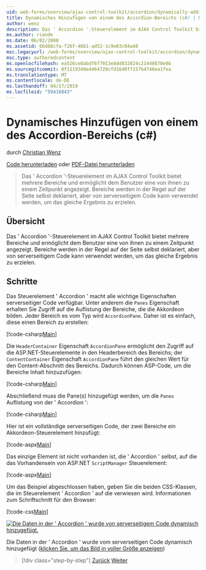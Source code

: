 ```yaml
---
uid: web-forms/overview/ajax-control-toolkit/accordion/dynamically-adding-an-accordion-pane-cs
title: Dynamisches Hinzufügen von einem des Accordion-Bereichs (c#) | Microsoft-Dokumentation
author: wenz
description: Das ' Accordion '-Steuerelement im AJAX Control Toolkit bietet mehrere Bereiche und ermöglicht dem Benutzer eine von ihnen zu einem Zeitpunkt angezeigt. Bereiche werden in der Regel deklariert, w...
ms.author: riande
ms.date: 06/02/2008
ms.assetid: 66d88cfa-f26f-46b1-ad52-1c9e03c04a48
msc.legacyurl: /web-forms/overview/ajax-control-toolkit/accordion/dynamically-adding-an-accordion-pane-cs
msc.type: authoredcontent
ms.openlocfilehash: ea526ce8abdf6f7013e8dd832824c21448878e0b
ms.sourcegitcommit: 0f1119340e4464720cfd16d0ff15764746ea1fea
ms.translationtype: MT
ms.contentlocale: de-DE
ms.lasthandoff: 04/17/2019
ms.locfileid: "59416843"
---
```

# <a name="dynamically-adding-an-accordion-pane-c"></a>Dynamisches Hinzufügen von einem des Accordion-Bereichs (c#)

durch [Christian Wenz](https://github.com/wenz)

[Code herunterladen](http://download.microsoft.com/download/5/6/d/56d50cef-2011-4c8f-9891-7edc6dc57df9/Accordion2.cs.zip) oder [PDF-Datei herunterladen](http://download.microsoft.com/download/6/7/1/6718d452-ff89-4d3f-a90e-c74ec2d636a3/accordion2CS.pdf)

> Das ' Accordion '-Steuerelement im AJAX Control Toolkit bietet mehrere Bereiche und ermöglicht dem Benutzer eine von ihnen zu einem Zeitpunkt angezeigt. Bereiche werden in der Regel auf der Seite selbst deklariert, aber von serverseitigem Code kann verwendet werden, um das gleiche Ergebnis zu erzielen.


## <a name="overview"></a>Übersicht

Das ' Accordion '-Steuerelement im AJAX Control Toolkit bietet mehrere Bereiche und ermöglicht dem Benutzer eine von ihnen zu einem Zeitpunkt angezeigt. Bereiche werden in der Regel auf der Seite selbst deklariert, aber von serverseitigem Code kann verwendet werden, um das gleiche Ergebnis zu erzielen.

## <a name="steps"></a>Schritte

Das Steuerelement ' Accordion ' macht alle wichtige Eigenschaften serverseitiger Code verfügbar. Unter anderem die `Panes` Eigenschaft erhalten Sie Zugriff auf die Auflistung der Bereiche, die die Akkordeon bilden. Jeder Bereich es vom Typ wird `AccordionPane`. Daher ist es einfach, diese einen Bereich zu erstellen:

[!code-csharp[Main](dynamically-adding-an-accordion-pane-cs/samples/sample1.cs)]

Die `HeaderContainer` Eigenschaft `AccordionPane` ermöglicht den Zugriff auf die ASP.NET-Steuerelemente in den Headerbereich des Bereichs; der `ContentContainer` Eigenschaft `AccordionPane` führt den gleichen Wert für den Content-Abschnitt des Bereichs. Dadurch können ASP-Code, um die Bereiche Inhalt hinzuzufügen:

[!code-csharp[Main](dynamically-adding-an-accordion-pane-cs/samples/sample2.cs)]

Abschließend muss die Pane(s) hinzugefügt werden, um die `Panes` Auflistung von der ' Accordion ':

[!code-csharp[Main](dynamically-adding-an-accordion-pane-cs/samples/sample3.cs)]

Hier ist ein vollständige serverseitigen Code, der zwei Bereiche ein Akkordeon-Steuerelement hinzufügt:

[!code-aspx[Main](dynamically-adding-an-accordion-pane-cs/samples/sample4.aspx)]

Das einzige Element ist nicht vorhanden ist, die ' Accordion ' selbst, auf die das Vorhandensein von ASP.NET `ScriptManager` Steuerelement:

[!code-aspx[Main](dynamically-adding-an-accordion-pane-cs/samples/sample5.aspx)]

Um das Beispiel abgeschlossen haben, geben Sie die beiden CSS-Klassen, die im Steuerelement ' Accordion ' auf die verwiesen wird. Informationen zum Schriftschnitt für den Browser:

[!code-css[Main](dynamically-adding-an-accordion-pane-cs/samples/sample6.css)]


[![Die Daten in der ' Accordion ' wurde von serverseitigem Code dynamisch hinzugefügt.](dynamically-adding-an-accordion-pane-cs/_static/image2.png)](dynamically-adding-an-accordion-pane-cs/_static/image1.png)

Die Daten in der ' Accordion ' wurde vom serverseitigen Code dynamisch hinzugefügt ([klicken Sie, um das Bild in voller Größe anzeigen](dynamically-adding-an-accordion-pane-cs/_static/image3.png))

> [!div class="step-by-step"]
> [Zurück](databinding-to-an-accordion-cs.md)
> [Weiter](databinding-to-an-accordion-vb.md)
